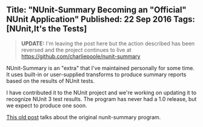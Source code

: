 Title: "NUnit-Summary Becoming an \"Official\" NUnit Application"
Published: 22 Sep 2016
Tags: [NUnit,It's the Tests]
---
>**UPDATE:** I'm leaving the post here but the action described has been reversed and the project continues to live at https://github.com/charliepoole/nunit-summary

NUnit-Summary is an "extra" that I've maintained personally for some time. It uses built-in or user-supplied transforms to produce summary reports based on the results of NUnit tests.

I have contributed it to the NUnit project and we're working on updating it to recognize NUnit 3 test results. The program has never had a 1.0 release, but we expect to produce one soon.

[This old post](/posts/nunit-extras-test-result-summarizer.html) talks about the original nunit-summary program.
